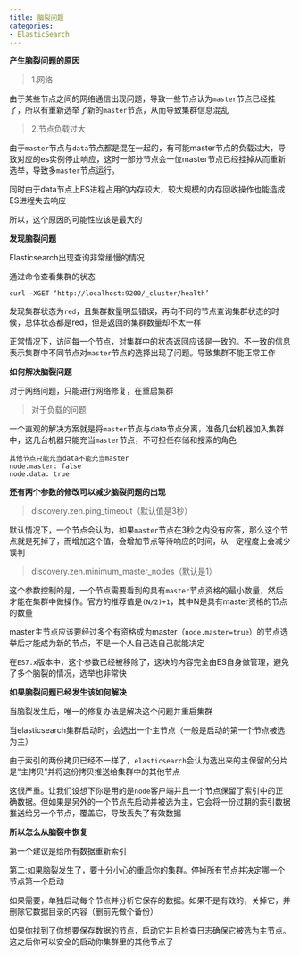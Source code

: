 ```yaml
---
title: 脑裂问题
categories: 
- ElasticSearch
---
```


**产生脑裂问题的原因**

> 1.网络

由于某些节点之间的网络通信出现问题，导致一些节点认为`master`节点已经挂了，所以有重新选举了新的`master`节点，从而导致集群信息混乱

> 2.节点负载过大

由于`master`节点与`data`节点都是混在一起的，有可能master节点的负载过大，导致对应的es实例停止响应，这时一部分节点会一位master节点已经挂掉从而重新选举，导致多`master`节点运行。

同时由于data节点上ES进程占用的内存较大，较大规模的内存回收操作也能造成ES进程失去响应

所以，这个原因的可能性应该是最大的

**发现脑裂问题**

Elasticsearch出现查询非常缓慢的情况

通过命令查看集群的状态

```
curl -XGET ‘http://localhost:9200/_cluster/health’
```

发现集群状态为`red`，且集群数量明显错误，再向不同的节点查询集群状态的时候，总体状态都是red，但是返回的集群数量却不太一样

正常情况下，访问每一个节点，对集群中的状态返回应该是一致的。不一致的信息表示集群中不同节点对`master`节点的选择出现了问题。导致集群不能正常工作

**如何解决脑裂问题**

对于网络问题，只能进行网络修复，在重启集群

> 对于负载的问题

一个直观的解决方案就是将`master`节点与data节点分离，准备几台机器加入集群中，这几台机器只能充当`master`节点，不可担任存储和搜索的角色

```
其他节点只能充当data不能充当master
node.master: false
node.data: true
```

**还有两个参数的修改可以减少脑裂问题的出现**

> discovery.zen.ping_timeout（默认值是3秒）

默认情况下，一个节点会认为，如果`master`节点在3秒之内没有应答，那么这个节点就是死掉了，而增加这个值，会增加节点等待响应的时间，从一定程度上会减少误判

> discovery.zen.minimum_master_nodes（默认是1）

这个参数控制的是，一个节点需要看到的具有`master`节点资格的最小数量，然后才能在集群中做操作。官方的推荐值是`(N/2)+1`，其中N是具有master资格的节点的数量

master主节点应该要经过多个有资格成为master（`node.master=true`）的节点选举后才能成为新的节点，不是一个人自己选自己就能决定

在`ES7.x`版本中，这个参数已经被移除了，这块的内容完全由ES自身做管理，避免了多个脑裂的情况，选举也非常快

**如果脑裂问题已经发生该如何解决**

当脑裂发生后，唯一的修复办法是解决这个问题并重启集群

当elasticsearch集群启动时，会选出一个主节点（一般是启动的第一个节点被选为主）

由于索引的两份拷贝已经不一样了，`elasticsearch`会认为选出来的主保留的分片是“主拷贝”并将这份拷贝推送给集群中的其他节点

这很严重。让我们设想下你是用的是`node`客户端并且一个节点保留了索引中的正确数据。但如果是另外的一个节点先启动并被选为主，它会将一份过期的索引数据推送给另一个节点，覆盖它，导致丢失了有效数据

**所以怎么从脑裂中恢复**

第一个建议是给所有数据重新索引

第二:如果脑裂发生了，要十分小心的重启你的集群。停掉所有节点并决定哪一个节点第一个启动

如果需要，单独启动每个节点并分析它保存的数据。如果不是有效的，关掉它，并删除它数据目录的内容（删前先做个备份）

如果你找到了你想要保存数据的节点，启动它并且检查日志确保它被选为主节点。这之后你可以安全的启动你集群里的其他节点了